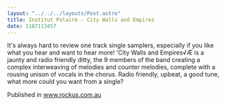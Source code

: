 ```yaml
---
layout: "../../../layouts/Post.astro"
title: Institut Polaire - City Walls and Empires
date: 1187113457
---
```

It's always hard to review one track single samplers, especially if you like what you hear and want to hear more! 'City Walls and Empires√Æ is a jaunty and radio friendly ditty, the 9 members of the band creating a complex interweaving of melodies and counter melodies, complete with a rousing unison of vocals in the chorus. Radio friendly, upbeat, a good tune, what more could you want from a single?


Published in www.rockus.com.au
